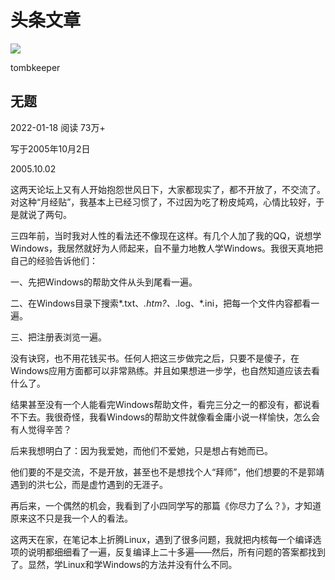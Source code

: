 # 头条文章
![](https://tvax3.sinaimg.cn/crop.0.0.503.503.180/53899d01ly8gy8g2no3naj20dz0dz40e.jpg?KID=imgbed,tva&Expires=1712140336&ssig=Kq3ZVMmyIz)

tombkeeper

无题
--

2022-01-18 阅读 73万+

写于2005年10月2日

2005.10.02

这两天论坛上又有人开始抱怨世风日下，大家都现实了，都不开放了，不交流了。对这种“月经贴”，我基本上已经习惯了，不过因为吃了粉皮炖鸡，心情比较好，于是就说了两句。

三四年前，当时我对人性的看法还不像现在这样。有几个人加了我的QQ，说想学Windows，我居然就好为人师起来，自不量力地教人学Windows。我很天真地把自己的经验告诉他们：

一、先把Windows的帮助文件从头到尾看一遍。

二、在Windows目录下搜索*.txt、*.htm?、*.log、*.ini，把每一个文件内容都看一遍。

三、把注册表浏览一遍。

没有诀窍，也不用花钱买书。任何人把这三步做完之后，只要不是傻子，在Windows应用方面都可以非常熟练。并且如果想进一步学，也自然知道应该去看什么了。

结果甚至没有一个人能看完Windows帮助文件，看完三分之一的都没有，都说看不下去。我很奇怪，我看Windows的帮助文件就像看金庸小说一样愉快，怎么会有人觉得辛苦？

后来我想明白了：因为我爱她，而他们不爱她，只是想占有她而已。

他们要的不是交流，不是开放，甚至也不是想找个人“拜师”，他们想要的不是郭靖遇到的洪七公，而是虚竹遇到的无涯子。

再后来，一个偶然的机会，我看到了小四同学写的那篇《你尽力了么？》，才知道原来这不只是我一个人的看法。

这两天在家，在笔记本上折腾Linux，遇到了很多问题，我就把内核每一个编译选项的说明都细细看了一遍，反复编译上二十多遍——然后，所有问题的答案都找到了。显然，学Linux和学Windows的方法并没有什么不同。

  
 ​​​